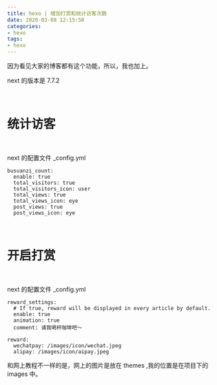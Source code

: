 ```yaml
---
title: hexo | 增加打赏和统计访客次数
date: 2020-03-08 12:15:50
categories:
- hexo
tags:
- hexo
---
```

因为看见大家的博客都有这个功能，所以，我也加上。

next 的版本是 7.7.2

<!-- more -->

<br/>

# 统计访客

<br/>

next 的配置文件 _config.yml


	busuanzi_count:
	  enable: true
	  total_visitors: true
	  total_visitors_icon: user
	  total_views: true
	  total_views_icon: eye
	  post_views: true
	  post_views_icon: eye

<br/>

# 开启打赏

<br/>

next 的配置文件 _config.yml


	reward_settings:
	  # If true, reward will be displayed in every article by default.
	  enable: true
	  animation: true
	  comment: 请我喝杯咖啡吧～

	reward:
	  wechatpay: /images/icon/wechat.jpeg
	  alipay: /images/icon/aipay.jpeg

和网上教程不一样的是，网上的图片是放在 themes ,我的位置是在项目下的 images 中。